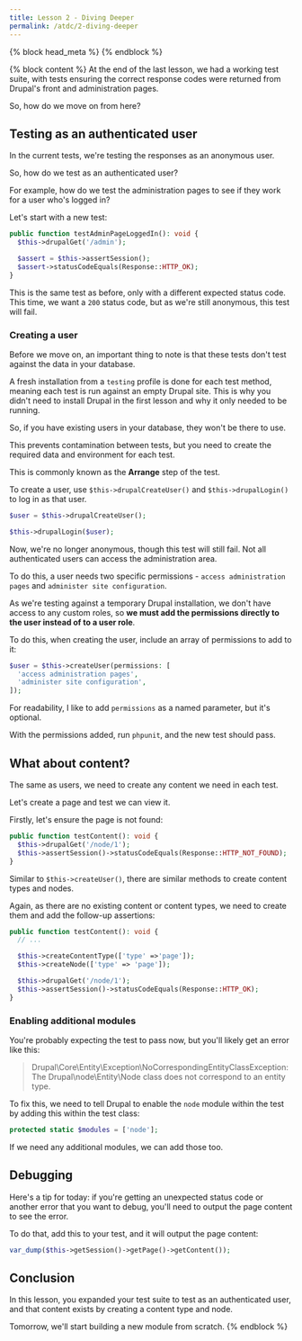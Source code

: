 ```yaml
---
title: Lesson 2 - Diving Deeper
permalink: /atdc/2-diving-deeper
---
```


{% block head_meta %}
<meta name="robots" content="noindex">
{% endblock %}

{% block content %}
At the end of the last lesson, we had a working test suite, with tests ensuring the correct response codes were returned from Drupal's front and administration pages.

So, how do we move on from here?

## Testing as an authenticated user

In the current tests, we're testing the responses as an anonymous user.

So, how do we test as an authenticated user?

For example, how do we test the administration pages to see if they work for a user who's logged in?

Let's start with a new test:

```php
public function testAdminPageLoggedIn(): void {
  $this->drupalGet('/admin');

  $assert = $this->assertSession();
  $assert->statusCodeEquals(Response::HTTP_OK);
}
```

This is the same test as before, only with a different expected status code. This time, we want a `200` status code, but as we're still anonymous, this test will fail.

### Creating a user

Before we move on, an important thing to note is that these tests don't test against the data in your database.

A fresh installation from a `testing` profile is done for each test method, meaning each test is run against an empty Drupal site. This is why you didn't need to install Drupal in the first lesson and why it only needed to be running.

So, if you have existing users in your database, they won't be there to use.

This prevents contamination between tests, but you need to create the required data and environment for each test.

This is commonly known as the **Arrange** step of the test.

To create a user, use `$this->drupalCreateUser()` and `$this->drupalLogin()` to log in as that user.

```php
$user = $this->drupalCreateUser();

$this->drupalLogin($user);
```

Now, we're no longer anonymous, though this test will still fail. Not all authenticated users can access the administration area.

To do this, a user needs two specific permissions - `access administration pages` and `administer site configuration`.

As we're testing against a temporary Drupal installation, we don't have access to any custom roles, so **we must add the permissions directly to the user instead of to a user role**.

To do this, when creating the user, include an array of permissions to add to it:

```php
$user = $this->createUser(permissions: [
  'access administration pages',
  'administer site configuration',
]);
```

For readability, I like to add `permissions` as a named parameter, but it's optional.

With the permissions added, run `phpunit`, and the new test should pass.

## What about content?

The same as users, we need to create any content we need in each test.

Let's create a page and test we can view it.

Firstly, let's ensure the page is not found:

```php
public function testContent(): void {
  $this->drupalGet('/node/1');
  $this->assertSession()->statusCodeEquals(Response::HTTP_NOT_FOUND);
}
```

Similar to `$this->createUser()`, there are similar methods to create content types and nodes.

Again, as there are no existing content or content types, we need to create them and add the follow-up assertions:

```php
public function testContent(): void {
  // ...

  $this->createContentType(['type' =>'page']);
  $this->createNode(['type' => 'page']);

  $this->drupalGet('/node/1');
  $this->assertSession()->statusCodeEquals(Response::HTTP_OK);
}
```

### Enabling additional modules

You're probably expecting the test to pass now, but you'll likely get an error like this:

> Drupal\Core\Entity\Exception\NoCorrespondingEntityClassException: The Drupal\node\Entity\Node class does not correspond to an entity type.

To fix this, we need to tell Drupal to enable the `node` module within the test by adding this within the test class:

```php
protected static $modules = ['node'];
```

If we need any additional modules, we can add those too.

## Debugging

Here's a tip for today: if you're getting an unexpected status code or another error that you want to debug, you'll need to output the page content to see the error.

To do that, add this to your test, and it will output the page content:

```php
var_dump($this->getSession()->getPage()->getContent());
```

## Conclusion

In this lesson, you expanded your test suite to test as an authenticated user, and that content exists by creating a content type and node.

Tomorrow, we'll start building a new module from scratch.
{% endblock %}
